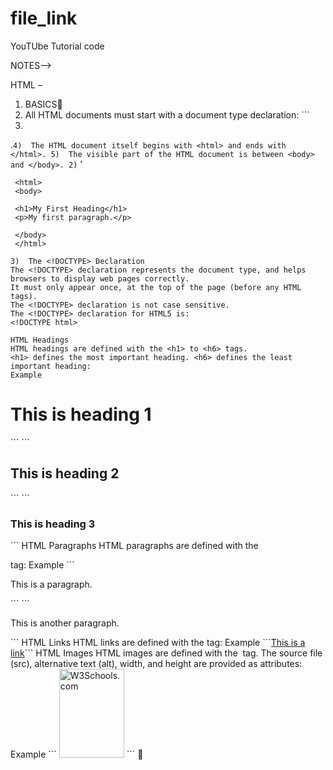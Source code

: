 # file_link
YouTUbe Tutorial code 

NOTES-->

HTML –
1)	BASICS
2)	All HTML documents must start with a document type declaration: ```
3)	<!DOCTYPE html>
.```
4)	The HTML document itself begins with <html> and ends with </html>.
5)	The visible part of the HTML document is between <body> and </body>.
2) ``` '
   <!DOCTYPE html>
     <html>
     <body>

     <h1>My First Heading</h1>
     <p>My first paragraph.</p>

     </body>
     </html>
   ```
3)  The <!DOCTYPE> Declaration
The <!DOCTYPE> declaration represents the document type, and helps browsers to display web pages correctly.
It must only appear once, at the top of the page (before any HTML tags).
The <!DOCTYPE> declaration is not case sensitive.
The <!DOCTYPE> declaration for HTML5 is:
<!DOCTYPE html>

HTML Headings
HTML headings are defined with the <h1> to <h6> tags.
<h1> defines the most important heading. <h6> defines the least important heading: 
Example
```
   <h1>This is heading 1</h1>
   ```
```
   <h2>This is heading 2</h2>
   ```
```
   <h3>This is heading 3</h3>
   ```
HTML Paragraphs
HTML paragraphs are defined with the <p> tag:
Example
```
   <p>This is a paragraph.</p>
   ```
```
   <p>This is another paragraph.</p>
   ```
HTML Links
HTML links are defined with the <a> tag:
Example
```<a href="https://www.w3schools.com">This is a link</a>```
HTML Images
HTML images are defined with the <img> tag.
The source file (src), alternative text (alt), width, and height are provided as attributes:
Example
```
   <img src="w3schools.jpg" alt="W3Schools.com" width="104" height="142">
   ```
	
